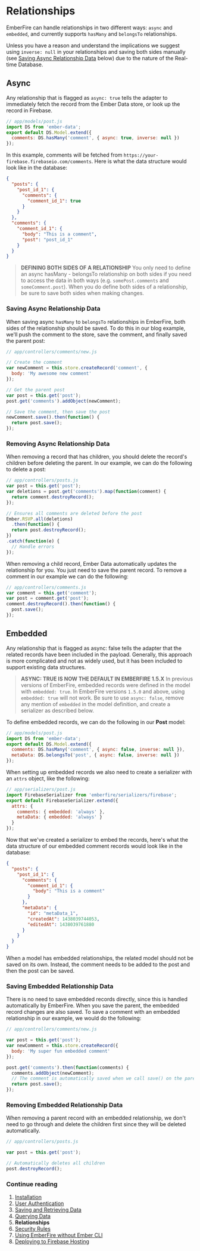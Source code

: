 # Relationships

EmberFire can handle relationships in two different ways: `async` and `embedded`, and currently supports `hasMany` and `belongsTo` relationships.

Unless you have a reason and understand the implications we suggest using `inverse: null` in your relationships and saving both sides manually (see [Saving Async Relationship Data](#saving-async-relationship-data) below) due to the nature of the Real-time Database.

## Async

Any relationship that is flagged as `async: true` tells the adapter to immediately fetch the record from the Ember Data store, or look up the record in Firebase.

```js
// app/models/post.js
import DS from 'ember-data';
export default DS.Model.extend({
  comments: DS.hasMany('comment', { async: true, inverse: null })
});
```

In this example, comments will be fetched from `https://your-firebase.firebaseio.com/comments`. Here is what the data structure would look like in the database:

```json
{
  "posts": {
    "post_id_1": {
      "comments": {
        "comment_id_1": true
      }
    }
  },
  "comments": {
    "comment_id_1": {
      "body": "This is a comment",
      "post": "post_id_1"
    }
  }
}
```

> **DEFINING BOTH SIDES OF A RELATIONSHIP**
> You only need to define an async hasMany - belongsTo relationship on both sides if you need to access the data in both ways (e.g. `somePost.comments` and `someComment.post`). When you do define both sides of a relationship, be sure to save both sides when making changes.

### Saving Async Relationship Data

When saving async `hasMany` to `belongsTo` relationships in EmberFire, both sides of the relationship should be saved. To do this in our blog example, we'll push the comment to the store, save the comment, and finally saved the parent post:

```js
// app/controllers/comments/new.js

// Create the comment
var newComment = this.store.createRecord('comment', {
  body: 'My awesome new comment'
});

// Get the parent post
var post = this.get('post');
post.get('comments').addObject(newComment);

// Save the comment, then save the post
newComment.save().then(function() {
  return post.save();
});
```

### Removing Async Relationship Data

When removing a record that has children, you should delete the record's children before deleting the parent. In our example, we can do the following to delete a post:

```js
// app/controllers/posts.js
var post = this.get('post');
var deletions = post.get('comments').map(function(comment) {
  return comment.destroyRecord();
});

// Ensures all comments are deleted before the post
Ember.RSVP.all(deletions)
  .then(function() {
  return post.destroyRecord();
})
.catch(function(e) {
  // Handle errors
});
```

When removing a child record, Ember Data automatically updates the relationship for you. You just need to save the parent record. To remove a comment in our example we can do the following:

```js
// app/controllers/comments.js
var comment = this.get('comment');
var post = comment.get('post');
comment.destroyRecord().then(function() {
  post.save();
});
```

## Embedded

Any relationship that is flagged as async: false tells the adapter that the related records have been included in the payload. Generally, this approach is more complicated and not as widely used, but it has been included to support existing data structures.

> **ASYNC: TRUE IS NOW THE DEFAULT IN EMBERFIRE 1.5.X**
> In previous versions of EmberFire, embedded records were defined in the model with `embedded: true`. In EmberFire versions `1.5.0` and above, using `embedded: true` will not work. Be sure to use `async: false`, remove any mention of `embedded` in the model definition, and create a serializer as described below.

To define embedded records, we can do the following in our **Post** model:

```js
// app/models/post.js
import DS from 'ember-data';
export default DS.Model.extend({
  comments: DS.hasMany('comment', { async: false, inverse: null }),
  metaData: DS.belongsTo('post', { async: false, inverse: null })
});
```

When setting up embedded records we also need to create a serializer with an `attrs` object, like the following:

```js
// app/serializers/post.js
import FirebaseSerializer from 'emberfire/serializers/firebase';
export default FirebaseSerializer.extend({
  attrs: {
    comments: { embedded: 'always' },
    metaData: { embedded: 'always' }
  }
});
```

Now that we've created a serializer to embed the records, here's what the data structure of our embedded comment records would look like in the database:

```json
{
  "posts": {
    "post_id_1": {
      "comments": {
        "comment_id_1": {
          "body": "This is a comment"
        }
      },
      "metaData": {
        "id": "metaData_1",
        "createdAt": 1438039744053,
        "editedAt": 1438039761880
      }
    }
  }
}
```

When a model has embedded relationships, the related model should not be saved on its own. Instead, the comment needs to be added to the post and then the post can be saved.

### Saving Embedded Relationship Data

There is no need to save embedded records directly, since this is handled automatically by EmberFire. When you save the parent, the embedded record changes are also saved. To save a comment with an embedded relationship in our example, we would do the following:

```js
// app/controllers/comments/new.js

var post = this.get('post');
var newComment = this.store.createRecord({
  body: 'My super fun embedded comment'
});

post.get('comments').then(function(comments) {
  comments.addObject(newComment);
  // The comment is automatically saved when we call save() on the parent:
  return post.save();
});
```

### Removing Embedded Relationship Data

When removing a parent record with an embedded relationship, we don't need to go through and delete the children first since they will be deleted automatically.

```js
// app/controllers/posts.js

var post = this.get('post');

// Automatically deletes all children
post.destroyRecord();
```


### Continue reading

1. [Installation](installation.md)
1. [User Authentication](authentication.md)
1. [Saving and Retrieving Data](saving-and-retrieving-data.md)
1. [Querying Data](querying-data.md)
1. **Relationships**
1. [Security Rules](security-rules.md)
1. [Using EmberFire without Ember CLI](without-ember-cli.md)
1. [Deploying to Firebase Hosting](deploying-to-firebase-hosting.md)
